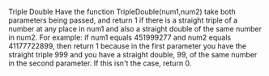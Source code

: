 Triple Double
Have the function TripleDouble(num1,num2) take both parameters being passed, and return 1 if there is a straight triple of a number at any place in num1 and also a straight double of the same number in num2. For example: if num1 equals 451999277 and num2 equals 41177722899, then return 1 because in the first parameter you have the straight triple 999 and you have a straight double, 99, of the same number in the second parameter. If this isn't the case, return 0.